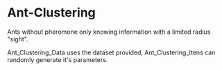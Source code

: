 # Ant-Clustering
Ants without pheromone only knowing information with a limited radius "sight".

Ant_Clustering_Data uses the dataset provided, Ant_Clustering_Itens can randomly generate it's parameters.
